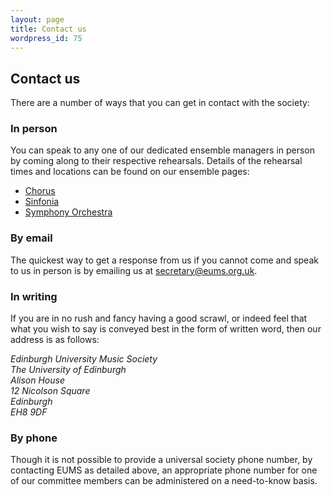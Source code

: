 ```yaml
---
layout: page
title: Contact us
wordpress_id: 75
---
```


## Contact us

There are a number of ways that you can get in contact with the society:

### In person

You can speak to any one of our dedicated ensemble managers in person by coming along to their respective rehearsals. Details of the rehearsal times and locations can be found on our ensemble pages:

* [Chorus](/chorus/)
* [Sinfonia](/sinfonia/)
* [Symphony Orchestra](/symphony-orchestra/)

### By email

The quickest way to get a response from us if you cannot come and speak to us in person is by emailing us at [secretary@eums.org.uk](mailto:secretary@eums.org.uk).

### In writing

If you are in no rush and fancy having a good scrawl, or indeed feel that what you wish to say is conveyed best in the form of written word, then our address is as follows:

<address>
Edinburgh University Music Society<br>
The University of Edinburgh<br>
Alison House<br>
12 Nicolson Square<br>
Edinburgh<br>
EH8 9DF
</address>

### By phone

Though it is not possible to provide a universal society phone number, by contacting EUMS as detailed above, an appropriate phone number for one of our committee members can be administered on a need-to-know basis.
